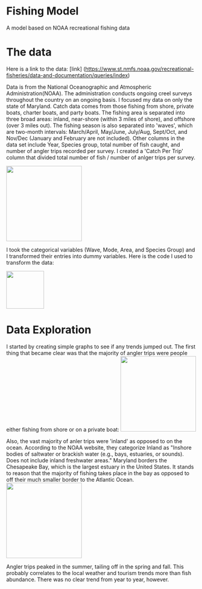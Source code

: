 # Fishing Model
A model based on NOAA recreational fishing data

# The data
Here is a link to the data: [link] (https://www.st.nmfs.noaa.gov/recreational-fisheries/data-and-documentation/queries/index)

Data is from the National Oceanographic and Atmospheric Administration(NOAA). The administration conducts ongoing creel surveys throughout the country on an ongoing basis. I focused my data on only the state of Maryland. Catch data comes from those fishing from shore, private boats, charter boats, and party boats. The fishing area is separated into three broad areas: inland, near-shore (within 3 miles of shore), and offshore (over 3 miles out). The fishing season is also separated into 'waves', which are two-month intervals: March/April, May/June, July/Aug, Sept/Oct, and Nov/Dec (January and February are not included). Other columns in the data set include Year, Species group, total number of fish caught, and number of angler trips recorded per survey. I created a 'Catch Per Trip' column that divided total number of fish / number of anlger trips per survey.

<img src="https://user-images.githubusercontent.com/63068643/115759482-49833e00-a36e-11eb-8cd8-fdbfe7ef79d4.JPG" height="200" />

I took the categorical variables (Wave, Mode, Area, and Species Group) and I transformed their entries into dummy variables. Here is the code I used to transform the data:

<img src="https://user-images.githubusercontent.com/63068643/115760166-08d7f480-a36f-11eb-8c98-b44c656c2801.JPG" height="100" />

# Data Exploration
I started by creating simple graphs to see if any trends jumped out. The first thing that became clear was that the majority of angler trips were people either fishing from shore or on a private boat:
<img src="https://user-images.githubusercontent.com/63068643/115761983-f494f700-a370-11eb-998a-a4a3b0473f90.JPG" height="200" />

Also, the vast majority of anler trips were 'inland' as opposed to on the ocean. According to the NOAA website, they categorize Inland as "Inshore bodies of saltwater or brackish water (e.g., bays, estuaries, or sounds). Does not include inland freshwater areas." Maryland borders the Chesapeake Bay, which is the largest estuary in the United States. It stands to reason that the majority of fishing takes place in the bay as opposed to off their much smaller border to the Atlantic Ocean.
<img src="https://user-images.githubusercontent.com/63068643/115761993-f8c11480-a370-11eb-8cd9-2df750cfb929.JPG" height="200" />

Angler trips peaked in the summer, tailing off in the spring and fall. This probably correlates to the local weather and tourism trends more than fish abundance. There was no clear trend from year to year, however.

